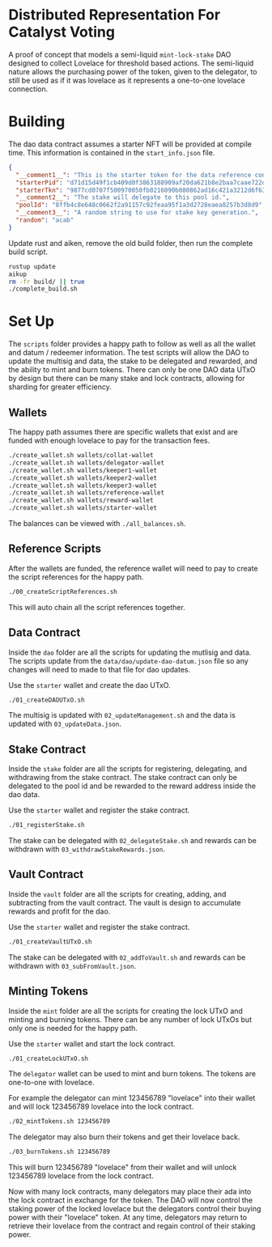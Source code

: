 # Distributed Representation For Catalyst Voting

A proof of concept that models a semi-liquid `mint-lock-stake` DAO designed to collect Lovelace for threshold based actions. The semi-liquid nature allows the purchasing power of the token, given to the delegator, to still be used as if it was lovelace as it represents a one-to-one lovelace connection.

# Building

The dao data contract assumes a starter NFT will be provided at compile time. This information is contained in the `start_info.json` file.

```json
{
  "__comment1__": "This is the starter token for the data reference contract.",
  "starterPid": "d71d15d49f1cb409d0f3863188909af20da621b8e2baa7caae722d0e",
  "starterTkn": "9877cd0707f500970050fb0216090b080862ad16c421a3212d6f6350602beda6",
  "__comment2__": "The stake will delegate to this pool id.",
  "poolId": "8ffb4c8e648c0662f2a91157c92feaa95f1a3d2728eaea8257b3d8d9",
  "__comment3__": "A random string to use for stake key generation.",
  "random": "acab"
}
```

Update rust and aiken, remove the old build folder, then run the complete build script.

```bash
rustup update
aikup
rm -fr build/ || true
./complete_build.sh
```

# Set Up

The `scripts` folder provides a happy path to follow as well as all the wallet and datum / redeemer information. The test scripts will allow the DAO to update the multisig and data, the stake to be delegated and rewarded, and the ability to mint and burn tokens. There can only be one DAO data UTxO by design but there can be many stake and lock contracts, allowing for sharding for greater efficiency.

## Wallets

The happy path assumes there are specific wallets that exist and are funded with enough lovelace to pay for the transaction fees.

```bash
./create_wallet.sh wallets/collat-wallet
./create_wallet.sh wallets/delegator-wallet
./create_wallet.sh wallets/keeper1-wallet
./create_wallet.sh wallets/keeper2-wallet
./create_wallet.sh wallets/keeper3-wallet
./create_wallet.sh wallets/reference-wallet
./create_wallet.sh wallets/reward-wallet
./create_wallet.sh wallets/starter-wallet
```

The balances can be viewed with `./all_balances.sh`.

## Reference Scripts

After the wallets are funded, the reference wallet will need to pay to create the script references for the happy path.

```bash
./00_createScriptReferences.sh
```

This will auto chain all the script references together.


## Data Contract

Inside the `dao` folder are all the scripts for updating the mutlisig and data. The scripts update from the `data/dao/update-dao-datum.json` file so any changes will need to made to that file for dao updates.

Use the `starter` wallet and create the dao UTxO.

```bash
./01_createDAOUTxO.sh
```

The multisig is updated with `02_updateManagement.sh` and the data is updated with `03_updateData.json`.

## Stake Contract

Inside the `stake` folder are all the scripts for registering, delegating, and withdrawing from the stake contract. The stake contract can only be delegated to the pool id and be rewarded to the reward address inside the dao data.

Use the `starter` wallet and register the stake contract.

```bash
./01_registerStake.sh
```

The stake can be delegated with `02_delegateStake.sh` and rewards can be withdrawn with `03_withdrawStakeRewards.json`.

## Vault Contract

Inside the `vault` folder are all the scripts for creating, adding, and subtracting from the vault contract. The vault is design to accumulate rewards and profit for the dao.

Use the `starter` wallet and register the stake contract.

```bash
./01_createVaultUTxO.sh
```

The stake can be delegated with `02_addToVault.sh` and rewards can be withdrawn with `03_subFromVault.json`.

## Minting Tokens

Inside the `mint` folder are all the scripts for creating the lock UTxO and minting and burning tokens. There can be any number of lock UTxOs but only one is needed for the happy path.

Use the `starter` wallet and start the lock contract.

```bash
./01_createLockUTxO.sh
```

The `delegator` wallet can be used to mint and burn tokens. The tokens are one-to-one with lovelace.

For example the delegator can mint 123456789 "lovelace" into their wallet and will lock 123456789 lovelace into the lock contract.

```bash
./02_mintTokens.sh 123456789
```

The delegator may also burn their tokens and get their lovelace back.

```bash
./03_burnTokens.sh 123456789
```

This will burn 123456789 "lovelace" from their wallet and will unlock 123456789 lovelace from the lock contract.

Now with many lock contracts, many delegators may place their ada into the lock contract in exchange for the token. The DAO will now control the staking power of the locked lovelace but the delegators control their buying power with their "lovelace" token. At any time, delegators may return to retrieve their lovelace from the contract and regain control of their staking power.